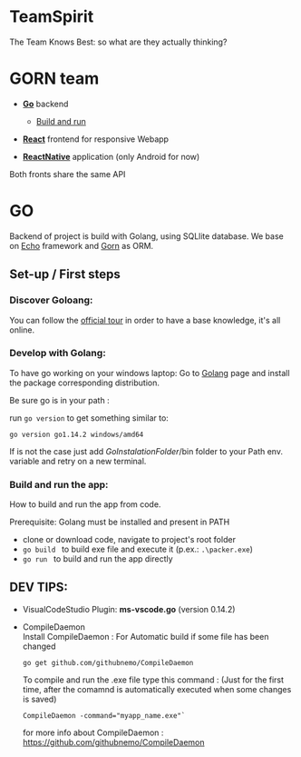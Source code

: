 # TeamSpirit
The Team Knows Best: so what are they actually thinking?


# GORN team


- **[Go](#go)** backend 
    - [Build and run](#build-and-run-the-app)
- **[React][2]** frontend for responsive Webapp
   
- **[ReactNative][3]** application (only Android for now)

Both fronts share the same API


# GO

Backend of project is build with Golang, using SQLlite database. 
We base on [Echo](https://echo.labstack.com/) framework and [Gorn](https://gorm.io/) as ORM.


## Set-up / First steps

### **Discover Goloang**: 
You can follow the [official tour](https://tour.golang.org/) in order to have a base knowledge, it's all online.

### **Develop with Golang**: 

To have go working on your windows laptop:
Go to [Golang](https://golang.org/) page and install the package corresponding distribution.

Be sure go is in your path :

run ```go version``` to get something similar to:
```
go version go1.14.2 windows/amd64
```
If is not the case just add *GoInstalationFolder*/bin folder to your Path env. variable and retry on a new terminal.



### **Build and run** the app: 

How to build and run the app from code.

Prerequisite:  Golang must be installed and present in PATH

- clone or download code, navigate to project's root folder
- ```go build ``` to build exe file and execute it (p.ex.: ```.\packer.exe```)
- ```go run ``` to build and run the app directly


## DEV TIPS:
 
- VisualCodeStudio Plugin: **ms-vscode.go** (version 0.14.2)
    
- CompileDaemon    
    Install CompileDaemon : For Automatic build if some file has been changed
    ```
    go get github.com/githubnemo/CompileDaemon
    ```
    To compile and run the .exe file type this command : (Just for the first time, after the comamnd is automatically executed when some changes is saved)
    ````
    CompileDaemon -command="myapp_name.exe"`
    ````
    for more info about CompileDaemon : https://github.com/githubnemo/CompileDaemon
    

[2]:https://github.com/MCHAMOUXCAPG/TeamSpirit/blob/dev/client/React
[3]:https://github.com/MCHAMOUXCAPG/TeamSpirit/blob/dev/client/ReactNative
